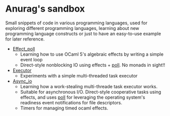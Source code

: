 # Anurag's sandbox

Small snippets of code in various programming languages, used for exploring different programming languages, learning about new programming language constructs or just to have an easy-to-use example for later reference.

- [Effect_poll](./ocaml/effect_poll/)
    - Learning how to use OCaml 5's algebraic effects by writing a simple event loop
    - Direct-style nonblocking IO using effects + [poll](https://github.com/anuragsoni/poll). No monads in sight!!
- [Executor](./ocaml/executor/)
    - Experiments with a simple multi-threaded task executor
- [Async_io](./ocaml/async_io/)
    - Learning how a work-stealing multi-threade task executor works.
    - Suitable for asynchronous I/O. Direct-style cooperative tasks using effects, and uses [poll](https://github.com/anuragsoni/poll) for leveraging the operating system's readiness event notifications for file descriptors.
    - Timers for managing timed ocaml effects.
